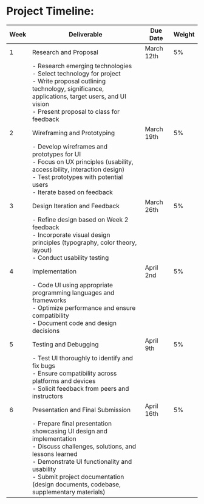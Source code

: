 # Project Timeline:

| Week | Deliverable | Due Date | Weight |
| --- | --- | --- | --- |
| 1 | Research and Proposal | March 12th | 5% |
|   | - Research emerging technologies<br>- Select technology for project<br>- Write proposal outlining technology, significance, applications, target users, and UI vision<br>- Present proposal to class for feedback |
| 2 | Wireframing and Prototyping | March 19th | 5% |
|   | - Develop wireframes and prototypes for UI<br>- Focus on UX principles (usability, accessibility, interaction design)<br>- Test prototypes with potential users<br>- Iterate based on feedback |
| 3 | Design Iteration and Feedback | March 26th | 5% |
|   | - Refine design based on Week 2 feedback<br>- Incorporate visual design principles (typography, color theory, layout)<br>- Conduct usability testing |
| 4 | Implementation | April 2nd | 5% |
|   | - Code UI using appropriate programming languages and frameworks<br>- Optimize performance and ensure compatibility<br>- Document code and design decisions |
| 5 | Testing and Debugging | April 9th | 5% |
|   | - Test UI thoroughly to identify and fix bugs<br>- Ensure compatibility across platforms and devices<br>- Solicit feedback from peers and instructors |
| 6 | Presentation and Final Submission | April 16th | 5% |
|   | - Prepare final presentation showcasing UI design and implementation<br>- Discuss challenges, solutions, and lessons learned<br>- Demonstrate UI functionality and usability<br>- Submit project documentation (design documents, codebase, supplementary materials) |
